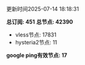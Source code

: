 更新时间2025-07-14 18:18:31

**总订阅: 451**
**总节点: 42390**
- vless节点: 17831
- hysteria2节点: 11

**google ping有效节点: 17**
